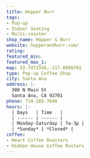 ```yaml
---
title: Hopper Burr
tags:
- Pop-up
- Indoor Seating
- Multi-roaster
shop_name: Hopper & Burr
website: hopperandburr.com/
rating:
featured_min:
featured_max_1:
map: 33.7472556,-117.8699761
type: Pop-up Coffee Shop
city: Santa Ana
address: |-
  300 N Main St
  Santa Ana, CA 92701
phone: 714-265-7640
hours: |-
  | Days   | Time   |
  | ------ | ------ |
  | Monday-Saturday | 7a-3p |
  | *Sunday* | *Closed* |
coffee:
- Heart Coffee Roasters
- Hidden House Coffee Rosters
---
```

